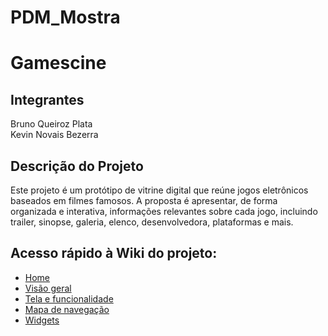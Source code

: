 # PDM_Mostra

<h1>Gamescine</h1>

<h2>Integrantes</h2>
<p>
  Bruno Queiroz Plata <br>
  Kevin Novais Bezerra
</p>

<h2>Descrição do Projeto</h2>
<p>
  Este projeto é um protótipo de vitrine digital que reúne jogos eletrônicos baseados em filmes famosos. A proposta é apresentar, de forma organizada e interativa, informações relevantes sobre cada jogo, incluindo trailer, sinopse, galeria, elenco, desenvolvedora, plataformas e mais.
</p>

## Acesso rápido à Wiki do projeto:

- [Home](wiki/Home)
- [Visão geral](wiki/1.-Visão-geral)
- [Tela e funcionalidade](wiki/Telas-e-funcionalidade)
- [Mapa de navegação](wiki/Mapa-de-Navegação)
- [Widgets](wiki/Widgets-do-aplicativo)
